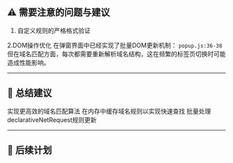 ## ⚠️ 需要注意的问题与建议

1. 自定义规则的严格格式验证

2.DOM操作优化
在弹窗界面中已经实现了批量DOM更新机制： `popup.js:36-38`
但在域名匹配方面，每次都需要重新解析域名结构，这在频繁的标签页切换时可能造成性能影响。


---

## 📌 总结建议

实现更高效的域名匹配算法
在内存中缓存域名规则以实现快速查找
批量处理declarativeNetRequest规则更新


---

## 📝 后续计划
